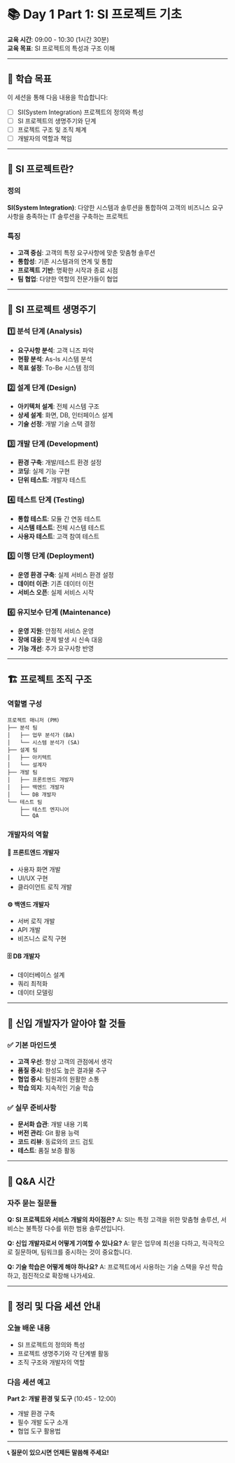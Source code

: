 # 📚 Day 1 Part 1: SI 프로젝트 기초

**교육 시간**: 09:00 - 10:30 (1시간 30분)  
**교육 목표**: SI 프로젝트의 특성과 구조 이해

---

## 🎯 학습 목표

이 세션을 통해 다음 내용을 학습합니다:

- [ ] SI(System Integration) 프로젝트의 정의와 특성
- [ ] SI 프로젝트의 생명주기와 단계
- [ ] 프로젝트 구조 및 조직 체계
- [ ] 개발자의 역할과 책임

---

## 📖 SI 프로젝트란?

### 정의
**SI(System Integration)**: 다양한 시스템과 솔루션을 통합하여 고객의 비즈니스 요구사항을 충족하는 IT 솔루션을 구축하는 프로젝트

### 특징
- **고객 중심**: 고객의 특정 요구사항에 맞춘 맞춤형 솔루션
- **통합성**: 기존 시스템과의 연계 및 통합
- **프로젝트 기반**: 명확한 시작과 종료 시점
- **팀 협업**: 다양한 역할의 전문가들이 협업

---

## 🔄 SI 프로젝트 생명주기

### 1️⃣ 분석 단계 (Analysis)
- **요구사항 분석**: 고객 니즈 파악
- **현황 분석**: As-Is 시스템 분석
- **목표 설정**: To-Be 시스템 정의

### 2️⃣ 설계 단계 (Design)
- **아키텍처 설계**: 전체 시스템 구조
- **상세 설계**: 화면, DB, 인터페이스 설계
- **기술 선정**: 개발 기술 스택 결정

### 3️⃣ 개발 단계 (Development)
- **환경 구축**: 개발/테스트 환경 설정
- **코딩**: 실제 기능 구현
- **단위 테스트**: 개발자 테스트

### 4️⃣ 테스트 단계 (Testing)
- **통합 테스트**: 모듈 간 연동 테스트
- **시스템 테스트**: 전체 시스템 테스트
- **사용자 테스트**: 고객 참여 테스트

### 5️⃣ 이행 단계 (Deployment)
- **운영 환경 구축**: 실제 서비스 환경 설정
- **데이터 이관**: 기존 데이터 이전
- **서비스 오픈**: 실제 서비스 시작

### 6️⃣ 유지보수 단계 (Maintenance)
- **운영 지원**: 안정적 서비스 운영
- **장애 대응**: 문제 발생 시 신속 대응
- **기능 개선**: 추가 요구사항 반영

---

## 🏗️ 프로젝트 조직 구조

### 역할별 구성

```
프로젝트 매니저 (PM)
├── 분석 팀
│   ├── 업무 분석가 (BA)
│   └── 시스템 분석가 (SA)
├── 설계 팀  
│   ├── 아키텍트
│   └── 설계자
├── 개발 팀
│   ├── 프론트엔드 개발자
│   ├── 백엔드 개발자
│   └── DB 개발자
└── 테스트 팀
    ├── 테스트 엔지니어
    └── QA
```

### 개발자의 역할

#### 🎨 프론트엔드 개발자
- 사용자 화면 개발
- UI/UX 구현
- 클라이언트 로직 개발

#### ⚙️ 백엔드 개발자  
- 서버 로직 개발
- API 개발
- 비즈니스 로직 구현

#### 🗄️ DB 개발자
- 데이터베이스 설계
- 쿼리 최적화
- 데이터 모델링

---

## 💼 신입 개발자가 알아야 할 것들

### ✅ 기본 마인드셋
- **고객 우선**: 항상 고객의 관점에서 생각
- **품질 중시**: 완성도 높은 결과물 추구
- **협업 중시**: 팀원과의 원활한 소통
- **학습 의지**: 지속적인 기술 학습

### ✅ 실무 준비사항
- **문서화 습관**: 개발 내용 기록
- **버전 관리**: Git 활용 능력
- **코드 리뷰**: 동료와의 코드 검토
- **테스트**: 품질 보증 활동

---

## 🤔 Q&A 시간

### 자주 묻는 질문들

**Q: SI 프로젝트와 서비스 개발의 차이점은?**
A: SI는 특정 고객을 위한 맞춤형 솔루션, 서비스는 불특정 다수를 위한 범용 솔루션입니다.

**Q: 신입 개발자로서 어떻게 기여할 수 있나요?**
A: 맡은 업무에 최선을 다하고, 적극적으로 질문하며, 팀워크를 중시하는 것이 중요합니다.

**Q: 기술 학습은 어떻게 해야 하나요?**
A: 프로젝트에서 사용하는 기술 스택을 우선 학습하고, 점진적으로 확장해 나가세요.

---

## 📝 정리 및 다음 세션 안내

### 오늘 배운 내용
- SI 프로젝트의 정의와 특성
- 프로젝트 생명주기와 각 단계별 활동
- 조직 구조와 개발자의 역할

### 다음 세션 예고
**Part 2: 개발 환경 및 도구** (10:45 - 12:00)
- 개발 환경 구축
- 필수 개발 도구 소개
- 협업 도구 활용법

---

**📞 질문이 있으시면 언제든 말씀해 주세요!**
